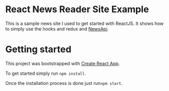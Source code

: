 
# React News Reader Site Example

This is a sample news site I used to get started with ReactJS. It shows how to simply use the hooks and redux and [NewsApi](https://newsapi.org/).

# Getting started

This project was bootstrapped with [Create React App](https://github.com/facebookincubator/create-react-app).

To get started simply run `npm install`.

Once the installation process is done just run`npm start`.